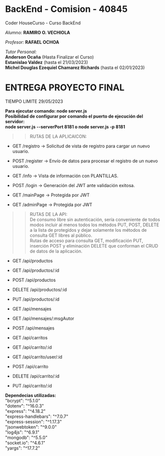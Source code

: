 # BackEnd - Comision - 40845
Coder HouseCurso - Curso BackEnd

*Alumno:* **RAMIRO O. VECHIOLA**

*Profesor:* **RAFAEL OCHOA**

*Tutor Personal:*  
**Anderson Ocaña** (Hasta Finalizar el Curso)  
**Estanislao Valdez** (hasta el 21/03/2023)  
**Michel Douglas Ezequiel Chamarez Richards** (hasta el 02/01/2023)

# ENTREGA PROYECTO FINAL
TIEMPO LIMITE 29/05/2023

**Para ejecutar comando: node server.js**  
**Posibilidad de configurar por comando el puerto de ejecución del servidor:**  
**node server.js --serverPort 8181 o node server.js -p 8181**  

>>RUTAS DE LA APLICAICON:
- GET /registro -> Solicitud de vista de registro para cargar un nuevo usuario.
- POST /register -> Envío de datos para procesar el registro de un nuevo usuario.
- GET /info -> Vista de información con PLANTILLAS.

- POST /login -> Generación del JWT ante validación exitosa.
- GET /mainPage -> Protegida por JWT
- GET /adminPage -> Protegida por JWT

>>RUTAS DE LA API:  
De consumo libre sin autenticación, sería conveniente de todos modos incluir al menos todos los métodos PUT, POST, DELETE a la lista de protegidos y dejar solamente los métodos de consulta GET libres al público.  
Rutas de acceso para consulta GET, modificación PUT, inserción POST y eliminación DELETE que conforman el CRUD de datos de la aplicación.  

- GET /api/productos
- GET /api/productos/:id
- POST /api/productos
- DELETE /api/productos/:id
- PUT /api/productos/:id

- GET /api/mensajes
- GET /api/mensajes/:msgAutor
- POST /api/mensajes

- GET /api/carritos
- GET /api/carrito/:id
- GET /api/carrito/user/:id
- POST /api/carrito
- DELETE /api/carrito/:id
- PUT /api/carrito/:id

**Dependecias utilizadas:**  
    "bcrypt": "^5.1.0"  
    "dotenv": "^16.0.3"  
    "express": "^4.18.2"  
    "express-handlebars": "^7.0.7"  
    "express-session": "^1.17.3"  
    "jsonwebtoken": "^9.0.0"  
    "log4js": "^6.9.1"  
    "mongodb": "^5.5.0"  
    "socket.io": "^4.6.1"  
    "yargs": "^17.7.2"  
